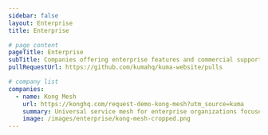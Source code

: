 ```yaml
---
sidebar: false
layout: Enterprise
title: Enterprise

# page content
pageTitle: Enterprise
subTitle: Companies offering enterprise features and commercial support for Kuma
pullRequestUrl: https://github.com/kumahq/kuma-website/pulls

# company list
companies:
  - name: Kong Mesh
    url: https://konghq.com/request-demo-kong-mesh?utm_source=kuma
    summary: Universal service mesh for enterprise organizations focused on simplicity, security and scalability with Kuma and Envoy
    image: /images/enterprise/kong-mesh-cropped.png
---
```


<!-- the rest of this page is handled in the RequestADemo.vue component due to its complexity -->